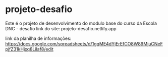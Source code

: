 # projeto-desafio
Este é o projeto de desenvolvimento do modulo base do curso da Escola DNC - desafio
link do site: projeto-desafio.netlify.app

link da planilha de informações: https://docs.google.com/spreadsheets/d/1gqME4dYjErEfCO8W89MjuCNeFpjfZ31kHjxq8Lilaf8/edit
